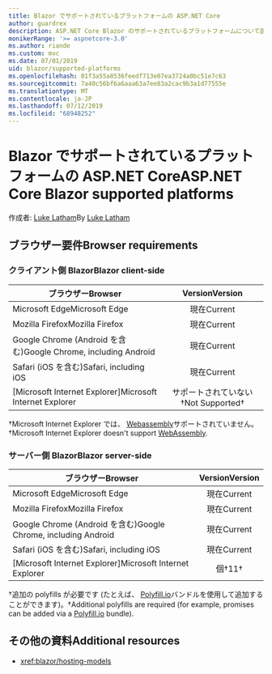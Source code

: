 ```yaml
---
title: Blazor でサポートされているプラットフォームの ASP.NET Core
author: guardrex
description: ASP.NET Core Blazor のサポートされているプラットフォームについて説明します。
monikerRange: '>= aspnetcore-3.0'
ms.author: riande
ms.custom: mvc
ms.date: 07/01/2019
uid: blazor/supported-platforms
ms.openlocfilehash: 01f3a55a8536feedf713e07ea3724a0bc51e7c63
ms.sourcegitcommit: 7a40c56bf6a6aaa63a7ee83a2cac9b3a1d77555e
ms.translationtype: MT
ms.contentlocale: ja-JP
ms.lasthandoff: 07/12/2019
ms.locfileid: "68948252"
---
```

# <a name="aspnet-core-blazor-supported-platforms"></a><span data-ttu-id="6c483-103">Blazor でサポートされているプラットフォームの ASP.NET Core</span><span class="sxs-lookup"><span data-stu-id="6c483-103">ASP.NET Core Blazor supported platforms</span></span>

<span data-ttu-id="6c483-104">作成者: [Luke Latham](https://github.com/guardrex)</span><span class="sxs-lookup"><span data-stu-id="6c483-104">By [Luke Latham](https://github.com/guardrex)</span></span>

## <a name="browser-requirements"></a><span data-ttu-id="6c483-105">ブラウザー要件</span><span class="sxs-lookup"><span data-stu-id="6c483-105">Browser requirements</span></span>

### <a name="blazor-client-side"></a><span data-ttu-id="6c483-106">クライアント側 Blazor</span><span class="sxs-lookup"><span data-stu-id="6c483-106">Blazor client-side</span></span>

| <span data-ttu-id="6c483-107">ブラウザー</span><span class="sxs-lookup"><span data-stu-id="6c483-107">Browser</span></span>                          | <span data-ttu-id="6c483-108">Version</span><span class="sxs-lookup"><span data-stu-id="6c483-108">Version</span></span>               |
| -------------------------------- | :-------------------: |
| <span data-ttu-id="6c483-109">Microsoft Edge</span><span class="sxs-lookup"><span data-stu-id="6c483-109">Microsoft Edge</span></span>                   | <span data-ttu-id="6c483-110">現在</span><span class="sxs-lookup"><span data-stu-id="6c483-110">Current</span></span>               |
| <span data-ttu-id="6c483-111">Mozilla Firefox</span><span class="sxs-lookup"><span data-stu-id="6c483-111">Mozilla Firefox</span></span>                  | <span data-ttu-id="6c483-112">現在</span><span class="sxs-lookup"><span data-stu-id="6c483-112">Current</span></span>               |
| <span data-ttu-id="6c483-113">Google Chrome (Android を含む)</span><span class="sxs-lookup"><span data-stu-id="6c483-113">Google Chrome, including Android</span></span> | <span data-ttu-id="6c483-114">現在</span><span class="sxs-lookup"><span data-stu-id="6c483-114">Current</span></span>               |
| <span data-ttu-id="6c483-115">Safari (iOS を含む)</span><span class="sxs-lookup"><span data-stu-id="6c483-115">Safari, including iOS</span></span>            | <span data-ttu-id="6c483-116">現在</span><span class="sxs-lookup"><span data-stu-id="6c483-116">Current</span></span>               |
| <span data-ttu-id="6c483-117">[Microsoft Internet Explorer]</span><span class="sxs-lookup"><span data-stu-id="6c483-117">Microsoft Internet Explorer</span></span>      | <span data-ttu-id="6c483-118">サポートされていない&dagger;</span><span class="sxs-lookup"><span data-stu-id="6c483-118">Not Supported&dagger;</span></span> |

<span data-ttu-id="6c483-119">&dagger;Microsoft Internet Explorer では、 [Webassembly](https://webassembly.org)サポートされていません。</span><span class="sxs-lookup"><span data-stu-id="6c483-119">&dagger;Microsoft Internet Explorer doesn't support [WebAssembly](https://webassembly.org).</span></span>

### <a name="blazor-server-side"></a><span data-ttu-id="6c483-120">サーバー側 Blazor</span><span class="sxs-lookup"><span data-stu-id="6c483-120">Blazor server-side</span></span>

| <span data-ttu-id="6c483-121">ブラウザー</span><span class="sxs-lookup"><span data-stu-id="6c483-121">Browser</span></span>                          | <span data-ttu-id="6c483-122">Version</span><span class="sxs-lookup"><span data-stu-id="6c483-122">Version</span></span>    |
| -------------------------------- | :--------: |
| <span data-ttu-id="6c483-123">Microsoft Edge</span><span class="sxs-lookup"><span data-stu-id="6c483-123">Microsoft Edge</span></span>                   | <span data-ttu-id="6c483-124">現在</span><span class="sxs-lookup"><span data-stu-id="6c483-124">Current</span></span>    |
| <span data-ttu-id="6c483-125">Mozilla Firefox</span><span class="sxs-lookup"><span data-stu-id="6c483-125">Mozilla Firefox</span></span>                  | <span data-ttu-id="6c483-126">現在</span><span class="sxs-lookup"><span data-stu-id="6c483-126">Current</span></span>    |
| <span data-ttu-id="6c483-127">Google Chrome (Android を含む)</span><span class="sxs-lookup"><span data-stu-id="6c483-127">Google Chrome, including Android</span></span> | <span data-ttu-id="6c483-128">現在</span><span class="sxs-lookup"><span data-stu-id="6c483-128">Current</span></span>    |
| <span data-ttu-id="6c483-129">Safari (iOS を含む)</span><span class="sxs-lookup"><span data-stu-id="6c483-129">Safari, including iOS</span></span>            | <span data-ttu-id="6c483-130">現在</span><span class="sxs-lookup"><span data-stu-id="6c483-130">Current</span></span>    |
| <span data-ttu-id="6c483-131">[Microsoft Internet Explorer]</span><span class="sxs-lookup"><span data-stu-id="6c483-131">Microsoft Internet Explorer</span></span>      | <span data-ttu-id="6c483-132">個&dagger;</span><span class="sxs-lookup"><span data-stu-id="6c483-132">11&dagger;</span></span> |

<span data-ttu-id="6c483-133">&dagger;追加の polyfills が必要です (たとえば、 [Polyfill.io](https://polyfill.io/v3/)バンドルを使用して追加することができます)。</span><span class="sxs-lookup"><span data-stu-id="6c483-133">&dagger;Additional polyfills are required (for example, promises can be added via a [Polyfill.io](https://polyfill.io/v3/) bundle).</span></span>

## <a name="additional-resources"></a><span data-ttu-id="6c483-134">その他の資料</span><span class="sxs-lookup"><span data-stu-id="6c483-134">Additional resources</span></span>

* <xref:blazor/hosting-models>
